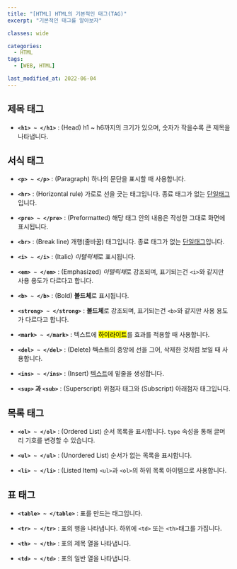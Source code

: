 ```yaml
---
title: "[HTML] HTML의 기본적인 태그(TAG)"
excerpt: "기본적인 태그를 알아보자"

classes: wide

categories:
  - HTML
tags:
  - [WEB, HTML]

last_modified_at: 2022-06-04
---
```


## 제목 태그

* **`<h1> ~ </h1>`** : (Head) h1 ~ h6까지의 크기가 있으며, 숫자가 작을수록 큰 제목을 나타냅니다.

## 서식 태그

* **`<p> ~ </p>`** : (Paragraph) 하나의 문단을 표시할 때 사용합니다.

* **`<hr>`** : (Horizontal rule) 가로로 선을 긋는 태그입니다. 종료 태그가 없는 <U>단일태그</U>입니다.

* **`<pre> ~ </pre>`** : (Preformatted) 해당 태그 안의 내용은 작성한 그대로 화면에 표시됩니다.

* **`<br>`** : (Break line) 개행(줄바꿈) 태그입니다. 종료 태그가 없는 <U>단일태그</U>입니다.

* **`<i> ~ </i>`** : (Italic) *이텔릭체*로 표시됩니다.

* **`<em> ~ </em>`** : (Emphasized) *이텔릭체*로 강조되며, 표기되는건 `<i>`와 같지만 사용 용도가 다르다고 합니다.

* **`<b> ~ </b>`** : (Bold) **볼드체**로 표시됩니다.

* **`<strong> ~ </strong>`** : **볼드체**로 강조되며, 표기되는건 `<b>`와 같지만 사용 용도가 다르다고 합니다.

* **`<mark> ~ </mark>`** : 텍스트에 <mark>하이라이트</mark>를 효과를 적용할 때 사용합니다.

* **`<del> ~ </del>`** : (Delete) <del>텍스트</del>의 중앙에 선을 그어, 삭제한 것처럼 보일 때 사용합니다.

* **`<ins> ~ </ins>`** : (Insert) <ins>텍스트</ins>에 밑줄을 생성합니다.

* **`<sup>` 과 `<sub>`** : (Superscript) 위첨자 태그와 (Subscript) 아래첨자 태그입니다.

## 목록 태그

* **`<ol> ~ </ol>`** : (Ordered List) 순서 목록을 표시합니다. `type` 속성을 통해 글머리 기호를 변경할 수 있습니다.

* **`<ul> ~ </ul>`** : (Unordered List) 순서가 없는 목록을 표시합니다.

* **`<li> ~ </li>`** : (Listed Item) `<ul>`과 `<ol>`의 하위 목록 아이템으로 사용합니다.

## 표 태그

* **`<table> ~ </table>`** : 표를 만드는 태그입니다.

* **`<tr> ~ </tr>`** : 표의 행을 나타냅니다. 하위에 `<td>` 또는 `<th>`태그를 가집니다.

* **`<th> ~ </th>`** : 표의 제목 열을 나타냅니다.

* **`<td> ~ </td>`** : 표의 일반 열을 나타냅니다.